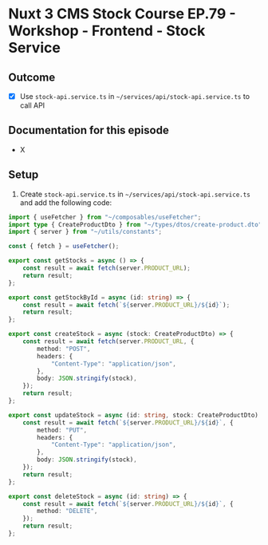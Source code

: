 # Nuxt 3 CMS Stock Course EP.79 - Workshop - Frontend - Stock Service

## Outcome

-   [x] Use `stock-api.service.ts` in `~/services/api/stock-api.service.ts` to call API

## Documentation for this episode

-   X

## Setup

1. Create `stock-api.service.ts` in `~/services/api/stock-api.service.ts` and add the following code:

```ts
import { useFetcher } from "~/composables/useFetcher";
import type { CreateProductDto } from "~/types/dtos/create-product.dto";
import { server } from "~/utils/constants";

const { fetch } = useFetcher();

export const getStocks = async () => {
    const result = await fetch(server.PRODUCT_URL);
    return result;
};

export const getStockById = async (id: string) => {
    const result = await fetch(`${server.PRODUCT_URL}/${id}`);
    return result;
};

export const createStock = async (stock: CreateProductDto) => {
    const result = await fetch(server.PRODUCT_URL, {
        method: "POST",
        headers: {
            "Content-Type": "application/json",
        },
        body: JSON.stringify(stock),
    });
    return result;
};

export const updateStock = async (id: string, stock: CreateProductDto) => {
    const result = await fetch(`${server.PRODUCT_URL}/${id}`, {
        method: "PUT",
        headers: {
            "Content-Type": "application/json",
        },
        body: JSON.stringify(stock),
    });
    return result;
};

export const deleteStock = async (id: string) => {
    const result = await fetch(`${server.PRODUCT_URL}/${id}`, {
        method: "DELETE",
    });
    return result;
};
```
